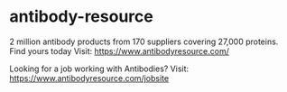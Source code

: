 # antibody-resource
2 million antibody products from 170 suppliers covering 27,000 proteins. Find yours today 
Visit: https://www.antibodyresource.com/

Looking for a job working with Antibodies?
Visit: https://www.antibodyresource.com/jobsite
